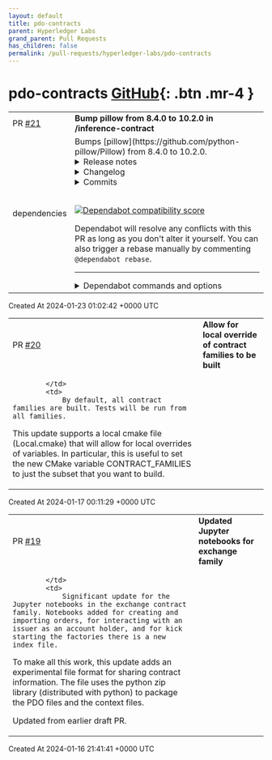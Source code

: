 ```yaml
---
layout: default
title: pdo-contracts
parent: Hyperledger Labs
grand_parent: Pull Requests
has_children: false
permalink: /pull-requests/hyperledger-labs/pdo-contracts
---
```


# pdo-contracts <span class="fs-3 right-align">[GitHub](https://github.com/hyperledger-labs/pdo-contracts){: .btn .mr-4 }</span>


<div>
    <table>
        <tr>
            <td>
                PR <a href="https://github.com/hyperledger-labs/pdo-contracts/pull/21" class=".btn">#21</a>
            </td>
            <td>
                <b>
                    Bump pillow from 8.4.0 to 10.2.0 in /inference-contract
                </b>
            </td>
        </tr>
        <tr>
            <td>
                <span class="chip">dependencies</span>
            </td>
            <td>
                Bumps [pillow](https://github.com/python-pillow/Pillow) from 8.4.0 to 10.2.0.
<details>
<summary>Release notes</summary>
<p><em>Sourced from <a href="https://github.com/python-pillow/Pillow/releases">pillow's releases</a>.</em></p>
<blockquote>
<h2>10.2.0</h2>
<p><a href="https://pillow.readthedocs.io/en/stable/releasenotes/10.2.0.html">https://pillow.readthedocs.io/en/stable/releasenotes/10.2.0.html</a></p>
<h2>Changes</h2>
<ul>
<li>Add <code>keep_rgb</code> option when saving JPEG to prevent conversion of RGB colorspace <a href="https://redirect.github.com/python-pillow/Pillow/issues/7553">#7553</a> [<a href="https://github.com/bgilbert"><code>@​bgilbert</code></a>]</li>
<li>Trim negative glyph offsets in ImageFont.getmask() <a href="https://redirect.github.com/python-pillow/Pillow/issues/7672">#7672</a> [<a href="https://github.com/nulano"><code>@​nulano</code></a>]</li>
<li>Removed unnecessary &quot;pragma: no cover&quot; <a href="https://redirect.github.com/python-pillow/Pillow/issues/7668">#7668</a> [<a href="https://github.com/radarhere"><code>@​radarhere</code></a>]</li>
<li>Trim glyph size in ImageFont.getmask() <a href="https://redirect.github.com/python-pillow/Pillow/issues/7669">#7669</a> [<a href="https://github.com/radarhere"><code>@​radarhere</code></a>]</li>
<li>Fix loading IPTC images and update test <a href="https://redirect.github.com/python-pillow/Pillow/issues/7667">#7667</a> [<a href="https://github.com/nulano"><code>@​nulano</code></a>]</li>
<li>Allow uncompressed TIFF images to be saved in chunks <a href="https://redirect.github.com/python-pillow/Pillow/issues/7650">#7650</a> [<a href="https://github.com/radarhere"><code>@​radarhere</code></a>]</li>
<li>Concatenate multiple JPEG EXIF markers <a href="https://redirect.github.com/python-pillow/Pillow/issues/7496">#7496</a> [<a href="https://github.com/radarhere"><code>@​radarhere</code></a>]</li>
<li>Changed IPTC tile tuple to match other plugins <a href="https://redirect.github.com/python-pillow/Pillow/issues/7661">#7661</a> [<a href="https://github.com/radarhere"><code>@​radarhere</code></a>]</li>
<li>Do not assign new fp attribute when exiting context manager <a href="https://redirect.github.com/python-pillow/Pillow/issues/7566">#7566</a> [<a href="https://github.com/radarhere"><code>@​radarhere</code></a>]</li>
<li>Support arbitrary masks for uncompressed RGB DDS images <a href="https://redirect.github.com/python-pillow/Pillow/issues/7589">#7589</a> [<a href="https://github.com/radarhere"><code>@​radarhere</code></a>]</li>
<li>Support setting ROWSPERSTRIP tag <a href="https://redirect.github.com/python-pillow/Pillow/issues/7654">#7654</a> [<a href="https://github.com/radarhere"><code>@​radarhere</code></a>]</li>
<li>Apply ImageFont.MAX_STRING_LENGTH to ImageFont.getmask() <a href="https://redirect.github.com/python-pillow/Pillow/issues/7662">#7662</a> [<a href="https://github.com/radarhere"><code>@​radarhere</code></a>]</li>
<li>Optimise <code>ImageColor</code> using <code>functools.lru_cache</code> <a href="https://redirect.github.com/python-pillow/Pillow/issues/7657">#7657</a> [<a href="https://github.com/hugovk"><code>@​hugovk</code></a>]</li>
<li>Restricted environment keys for ImageMath.eval() <a href="https://redirect.github.com/python-pillow/Pillow/issues/7655">#7655</a> [<a href="https://github.com/radarhere"><code>@​radarhere</code></a>]</li>
<li>Optimise <code>ImageMode.getmode</code> using <code>functools.lru_cache</code> <a href="https://redirect.github.com/python-pillow/Pillow/issues/7641">#7641</a> [<a href="https://github.com/hugovk"><code>@​hugovk</code></a>]</li>
<li>Added trusted PyPI publishing <a href="https://redirect.github.com/python-pillow/Pillow/issues/7616">#7616</a> [<a href="https://github.com/radarhere"><code>@​radarhere</code></a>]</li>
<li>Compile FriBiDi for Windows ARM64 <a href="https://redirect.github.com/python-pillow/Pillow/issues/7629">#7629</a> [<a href="https://github.com/nulano"><code>@​nulano</code></a>]</li>
<li>Fix incorrect color blending for overlapping glyphs <a href="https://redirect.github.com/python-pillow/Pillow/issues/7497">#7497</a> [<a href="https://github.com/ZachNagengast"><code>@​ZachNagengast</code></a>]</li>
<li>Add .git-blame-ignore-revs file <a href="https://redirect.github.com/python-pillow/Pillow/issues/7528">#7528</a> [<a href="https://github.com/akx"><code>@​akx</code></a>]</li>
<li>Attempt memory mapping when tile args is a string <a href="https://redirect.github.com/python-pillow/Pillow/issues/7565">#7565</a> [<a href="https://github.com/radarhere"><code>@​radarhere</code></a>]</li>
<li>Fill identical pixels with transparency in subsequent frames when saving GIF <a href="https://redirect.github.com/python-pillow/Pillow/issues/7568">#7568</a> [<a href="https://github.com/radarhere"><code>@​radarhere</code></a>]</li>
<li>Removed unnecessary string length check <a href="https://redirect.github.com/python-pillow/Pillow/issues/7560">#7560</a> [<a href="https://github.com/radarhere"><code>@​radarhere</code></a>]</li>
<li>Determine mask mode in Python instead of C <a href="https://redirect.github.com/python-pillow/Pillow/issues/7548">#7548</a> [<a href="https://github.com/radarhere"><code>@​radarhere</code></a>]</li>
<li>Corrected duration when combining multiple GIF frames into single frame <a href="https://redirect.github.com/python-pillow/Pillow/issues/7521">#7521</a> [<a href="https://github.com/radarhere"><code>@​radarhere</code></a>]</li>
<li>Handle disposing GIF background from outside palette <a href="https://redirect.github.com/python-pillow/Pillow/issues/7515">#7515</a> [<a href="https://github.com/radarhere"><code>@​radarhere</code></a>]</li>
<li>Seek past the data when skipping a PSD layer <a href="https://redirect.github.com/python-pillow/Pillow/issues/7483">#7483</a> [<a href="https://github.com/radarhere"><code>@​radarhere</code></a>]</li>
<li>ImageMath: Inline <code>isinstance</code> check <a href="https://redirect.github.com/python-pillow/Pillow/issues/7623">#7623</a> [<a href="https://github.com/hugovk"><code>@​hugovk</code></a>]</li>
<li>Update actions/upload-artifact action to v4 <a href="https://redirect.github.com/python-pillow/Pillow/issues/7619">#7619</a> [<a href="https://github.com/radarhere"><code>@​radarhere</code></a>]</li>
<li>Import plugins relative to the module <a href="https://redirect.github.com/python-pillow/Pillow/issues/7576">#7576</a> [<a href="https://github.com/deliangyang"><code>@​deliangyang</code></a>]</li>
<li>Translate encoder error codes to strings; deprecate <code>ImageFile.raise_oserror()</code> <a href="https://redirect.github.com/python-pillow/Pillow/issues/7609">#7609</a> [<a href="https://github.com/bgilbert"><code>@​bgilbert</code></a>]</li>
<li>Updated readthedocs to latest version of Python <a href="https://redirect.github.com/python-pillow/Pillow/issues/7611">#7611</a> [<a href="https://github.com/radarhere"><code>@​radarhere</code></a>]</li>
<li>Support reading BC4U and DX10 BC1 images <a href="https://redirect.github.com/python-pillow/Pillow/issues/6486">#6486</a> [<a href="https://github.com/REDxEYE"><code>@​REDxEYE</code></a>]</li>
<li>Optimize ImageStat.Stat.extrema <a href="https://redirect.github.com/python-pillow/Pillow/issues/7593">#7593</a> [<a href="https://github.com/florath"><code>@​florath</code></a>]</li>
<li>Handle pathlib.Path in FreeTypeFont <a href="https://redirect.github.com/python-pillow/Pillow/issues/7578">#7578</a> [<a href="https://github.com/radarhere"><code>@​radarhere</code></a>]</li>
<li>Use list comprehensions to create transformed lists <a href="https://redirect.github.com/python-pillow/Pillow/issues/7597">#7597</a> [<a href="https://github.com/hugovk"><code>@​hugovk</code></a>]</li>
<li>Added support for reading DX10 BC4 DDS images <a href="https://redirect.github.com/python-pillow/Pillow/issues/7603">#7603</a> [<a href="https://github.com/sambvfx"><code>@​sambvfx</code></a>]</li>
<li>Optimized ImageStat.Stat.count <a href="https://redirect.github.com/python-pillow/Pillow/issues/7599">#7599</a> [<a href="https://github.com/florath"><code>@​florath</code></a>]</li>
<li>Moved error from truetype() to FreeTypeFont <a href="https://redirect.github.com/python-pillow/Pillow/issues/7587">#7587</a> [<a href="https://github.com/radarhere"><code>@​radarhere</code></a>]</li>
<li>Correct PDF palette size when saving <a href="https://redirect.github.com/python-pillow/Pillow/issues/7555">#7555</a> [<a href="https://github.com/radarhere"><code>@​radarhere</code></a>]</li>
<li>Fixed closing file pointer with olefile 0.47 <a href="https://redirect.github.com/python-pillow/Pillow/issues/7594">#7594</a> [<a href="https://github.com/radarhere"><code>@​radarhere</code></a>]</li>
<li>ruff: Minor optimizations of list comprehensions, x in set, etc. <a href="https://redirect.github.com/python-pillow/Pillow/issues/7524">#7524</a> [<a href="https://github.com/cclauss"><code>@​cclauss</code></a>]</li>
<li>Build Windows wheels using cibuildwheel <a href="https://redirect.github.com/python-pillow/Pillow/issues/7580">#7580</a> [<a href="https://github.com/nulano"><code>@​nulano</code></a>]</li>
<li>Raise ValueError when TrueType font size is zero or less <a href="https://redirect.github.com/python-pillow/Pillow/issues/7584">#7584</a> [<a href="https://github.com/akx"><code>@​akx</code></a>]</li>
<li>Install cibuildwheel from requirements file <a href="https://redirect.github.com/python-pillow/Pillow/issues/7581">#7581</a> [<a href="https://github.com/hugovk"><code>@​hugovk</code></a>]</li>
</ul>
<!-- raw HTML omitted -->
</blockquote>
<p>... (truncated)</p>
</details>
<details>
<summary>Changelog</summary>
<p><em>Sourced from <a href="https://github.com/python-pillow/Pillow/blob/main/CHANGES.rst">pillow's changelog</a>.</em></p>
<blockquote>
<h2>10.2.0 (2024-01-02)</h2>
<ul>
<li>
<p>Add <code>keep_rgb</code> option when saving JPEG to prevent conversion of RGB colorspace <a href="https://redirect.github.com/python-pillow/Pillow/issues/7553">#7553</a>
[bgilbert, radarhere]</p>
</li>
<li>
<p>Trim glyph size in ImageFont.getmask() <a href="https://redirect.github.com/python-pillow/Pillow/issues/7669">#7669</a>, <a href="https://redirect.github.com/python-pillow/Pillow/issues/7672">#7672</a>
[radarhere, nulano]</p>
</li>
<li>
<p>Deprecate IptcImagePlugin helpers <a href="https://redirect.github.com/python-pillow/Pillow/issues/7664">#7664</a>
[nulano, hugovk, radarhere]</p>
</li>
<li>
<p>Allow uncompressed TIFF images to be saved in chunks <a href="https://redirect.github.com/python-pillow/Pillow/issues/7650">#7650</a>
[radarhere]</p>
</li>
<li>
<p>Concatenate multiple JPEG EXIF markers <a href="https://redirect.github.com/python-pillow/Pillow/issues/7496">#7496</a>
[radarhere]</p>
</li>
<li>
<p>Changed IPTC tile tuple to match other plugins <a href="https://redirect.github.com/python-pillow/Pillow/issues/7661">#7661</a>
[radarhere]</p>
</li>
<li>
<p>Do not assign new fp attribute when exiting context manager <a href="https://redirect.github.com/python-pillow/Pillow/issues/7566">#7566</a>
[radarhere]</p>
</li>
<li>
<p>Support arbitrary masks for uncompressed RGB DDS images <a href="https://redirect.github.com/python-pillow/Pillow/issues/7589">#7589</a>
[radarhere, akx]</p>
</li>
<li>
<p>Support setting ROWSPERSTRIP tag <a href="https://redirect.github.com/python-pillow/Pillow/issues/7654">#7654</a>
[radarhere]</p>
</li>
<li>
<p>Apply ImageFont.MAX_STRING_LENGTH to ImageFont.getmask() <a href="https://redirect.github.com/python-pillow/Pillow/issues/7662">#7662</a>
[radarhere]</p>
</li>
<li>
<p>Optimise <code>ImageColor</code> using <code>functools.lru_cache</code> <a href="https://redirect.github.com/python-pillow/Pillow/issues/7657">#7657</a>
[hugovk]</p>
</li>
<li>
<p>Restricted environment keys for ImageMath.eval() <a href="https://redirect.github.com/python-pillow/Pillow/issues/7655">#7655</a>
[wiredfool, radarhere]</p>
</li>
<li>
<p>Optimise <code>ImageMode.getmode</code> using <code>functools.lru_cache</code> <a href="https://redirect.github.com/python-pillow/Pillow/issues/7641">#7641</a>
[hugovk, radarhere]</p>
</li>
<li>
<p>Fix incorrect color blending for overlapping glyphs <a href="https://redirect.github.com/python-pillow/Pillow/issues/7497">#7497</a>
[ZachNagengast, nulano, radarhere]</p>
</li>
<li>
<p>Attempt memory mapping when tile args is a string <a href="https://redirect.github.com/python-pillow/Pillow/issues/7565">#7565</a>
[radarhere]</p>
</li>
<li>
<p>Fill identical pixels with transparency in subsequent frames when saving GIF <a href="https://redirect.github.com/python-pillow/Pillow/issues/7568">#7568</a>
[radarhere]</p>
</li>
</ul>
<!-- raw HTML omitted -->
</blockquote>
<p>... (truncated)</p>
</details>
<details>
<summary>Commits</summary>
<ul>
<li><a href="https://github.com/python-pillow/Pillow/commit/6956d0b2853f5c7ec5f6ec4c60725c5a7ee73aeb"><code>6956d0b</code></a> 10.2.0 version bump</li>
<li><a href="https://github.com/python-pillow/Pillow/commit/31c8dacdc727673e9099f1ac86019714cdccec67"><code>31c8dac</code></a> Merge pull request <a href="https://redirect.github.com/python-pillow/Pillow/issues/7675">#7675</a> from python-pillow/pre-commit-ci-update-config</li>
<li><a href="https://github.com/python-pillow/Pillow/commit/40a3f91af2c78870676a13629b5902bab4ab4cf0"><code>40a3f91</code></a> Merge pull request <a href="https://redirect.github.com/python-pillow/Pillow/issues/7674">#7674</a> from nulano/url-example</li>
<li><a href="https://github.com/python-pillow/Pillow/commit/cb41b0cc78eeefbd9ed2ce8c10f8d6d4c405a706"><code>cb41b0c</code></a> [pre-commit.ci] pre-commit autoupdate</li>
<li><a href="https://github.com/python-pillow/Pillow/commit/de62b25ed318f1604aa4ccd6f942a04c6b2c8b59"><code>de62b25</code></a> fix image url in &quot;Reading from URL&quot; example</li>
<li><a href="https://github.com/python-pillow/Pillow/commit/7c526a6c6bdc7cb947f0aee1d1ee17c266ff6c61"><code>7c526a6</code></a> Update CHANGES.rst [ci skip]</li>
<li><a href="https://github.com/python-pillow/Pillow/commit/d93a5ad70bf94dbb63bdbfb19491a02976574d6d"><code>d93a5ad</code></a> Merge pull request <a href="https://redirect.github.com/python-pillow/Pillow/issues/7553">#7553</a> from bgilbert/jpeg-rgb</li>
<li><a href="https://github.com/python-pillow/Pillow/commit/aed764fe8404926472499208a39e5bf90d861b2a"><code>aed764f</code></a> Update CHANGES.rst [ci skip]</li>
<li><a href="https://github.com/python-pillow/Pillow/commit/f8df5303fa9daf40cf8bfe232403cb40389d8f8f"><code>f8df530</code></a> Merge pull request <a href="https://redirect.github.com/python-pillow/Pillow/issues/7672">#7672</a> from nulano/imagefont-negative-crop</li>
<li><a href="https://github.com/python-pillow/Pillow/commit/24e9485e6bb733a1a816f228dc75fd0086a93e19"><code>24e9485</code></a> Merge pull request <a href="https://redirect.github.com/python-pillow/Pillow/issues/7671">#7671</a> from radarhere/imagetransform</li>
<li>Additional commits viewable in <a href="https://github.com/python-pillow/Pillow/compare/8.4.0...10.2.0">compare view</a></li>
</ul>
</details>
<br />


[![Dependabot compatibility score](https://dependabot-badges.githubapp.com/badges/compatibility_score?dependency-name=pillow&package-manager=pip&previous-version=8.4.0&new-version=10.2.0)](https://docs.github.com/en/github/managing-security-vulnerabilities/about-dependabot-security-updates#about-compatibility-scores)

Dependabot will resolve any conflicts with this PR as long as you don't alter it yourself. You can also trigger a rebase manually by commenting `@dependabot rebase`.

[//]: # (dependabot-automerge-start)
[//]: # (dependabot-automerge-end)

---

<details>
<summary>Dependabot commands and options</summary>
<br />

You can trigger Dependabot actions by commenting on this PR:
- `@dependabot rebase` will rebase this PR
- `@dependabot recreate` will recreate this PR, overwriting any edits that have been made to it
- `@dependabot merge` will merge this PR after your CI passes on it
- `@dependabot squash and merge` will squash and merge this PR after your CI passes on it
- `@dependabot cancel merge` will cancel a previously requested merge and block automerging
- `@dependabot reopen` will reopen this PR if it is closed
- `@dependabot close` will close this PR and stop Dependabot recreating it. You can achieve the same result by closing it manually
- `@dependabot show <dependency name> ignore conditions` will show all of the ignore conditions of the specified dependency
- `@dependabot ignore this major version` will close this PR and stop Dependabot creating any more for this major version (unless you reopen the PR or upgrade to it yourself)
- `@dependabot ignore this minor version` will close this PR and stop Dependabot creating any more for this minor version (unless you reopen the PR or upgrade to it yourself)
- `@dependabot ignore this dependency` will close this PR and stop Dependabot creating any more for this dependency (unless you reopen the PR or upgrade to it yourself)
You can disable automated security fix PRs for this repo from the [Security Alerts page](https://github.com/hyperledger-labs/pdo-contracts/network/alerts).

</details>
            </td>
        </tr>
    </table>
    <div class="right-align">
        Created At 2024-01-23 01:02:42 +0000 UTC
    </div>
</div>

<div>
    <table>
        <tr>
            <td>
                PR <a href="https://github.com/hyperledger-labs/pdo-contracts/pull/20" class=".btn">#20</a>
            </td>
            <td>
                <b>
                    Allow for local override of contract families to be built
                </b>
            </td>
        </tr>
        <tr>
            <td>
                
            </td>
            <td>
                By default, all contract families are built. Tests will be run from all families.

This update supports a local cmake file (Local.cmake) that will allow for local overrides of variables. In particular, this is useful to set the new CMake variable CONTRACT_FAMILIES to just the subset that you want to build.
            </td>
        </tr>
    </table>
    <div class="right-align">
        Created At 2024-01-17 00:11:29 +0000 UTC
    </div>
</div>

<div>
    <table>
        <tr>
            <td>
                PR <a href="https://github.com/hyperledger-labs/pdo-contracts/pull/19" class=".btn">#19</a>
            </td>
            <td>
                <b>
                    Updated Jupyter notebooks for exchange family 
                </b>
            </td>
        </tr>
        <tr>
            <td>
                
            </td>
            <td>
                Significant update for the Jupyter notebooks in the exchange contract family. Notebooks added for creating and importing orders, for interacting with an issuer as an account holder, and for kick starting the factories there is a new index file.

To make all this work, this update adds an experimental file format for sharing contract information. The file uses the python zip library (distributed with python) to package the PDO files and the context files. 

Updated from earlier draft PR.
            </td>
        </tr>
    </table>
    <div class="right-align">
        Created At 2024-01-16 21:41:41 +0000 UTC
    </div>
</div>


